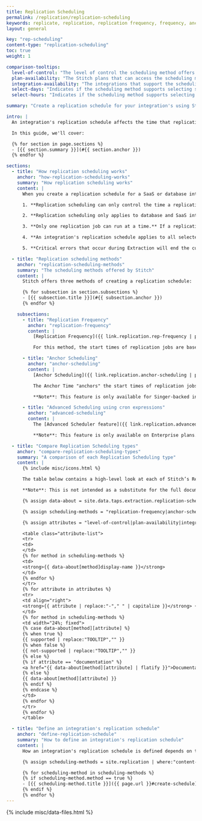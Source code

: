 ```yaml
---
title: Replication Scheduling
permalink: /replication/replication-scheduling
keywords: replicate, replication, replication frequency, frequency, anchor time, scheduling, schedule, interval, change replication time
layout: general

key: "rep-scheduling"
content-type: "replication-scheduling"
toc: true
weight: 1

comparison-tooltips:
  level-of-control: "The level of control the scheduling method offers."
  plan-availability: "The Stitch plans that can access the scheduling method."
  integration-availability: "The integrations that support the scheduling method."
  select-days: "Indicates if the scheduling method supports selecting specific days for starting extraction jobs."
  select-hours: "Indicates if the scheduling method supports selecting specific hours for starting extraction jobs."

summary: "Create a replication schedule for your integration's using Stitch's Replication Frequency and Anchor Time features."

intro: |
  An integration's replication schedule affects the time that replication jobs begin and how often they occur. Specifically, replication scheduling controls the frequency and start time of the Extraction phase of the replication process, which is when Stitch extracts data from the data source.

  In this guide, we'll cover:

  {% for section in page.sections %}
  - [{{ section.summary }}](#{{ section.anchor }})
  {% endfor %}

sections:
  - title: "How replication scheduling works"
    anchor: "how-replication-scheduling-works"
    summary: "How replication scheduling works"
    content: |
      When you create a replication schedule for a SaaS or database integration, you're telling Stitch when and how frequently data extraction should occur. When creating a replication schedule, keep the following in mind:

      1. **Replication scheduling can only control the time a replication job begins, not the time it ends or the time data is loaded**. The completion of the job, including the time to load extracted data into your destination, is not controllable using any of Stitch's replication scheduling features. Remember to factor in time for Stitch's data preparation and loading phases of replication.

      2. **Replication scheduling only applies to database and SaaS integrations.** Due to the as-it-happens nature of webhooks, [webhook integration data]({{ site.baseurl }}/integrations/webhooks) is replicated continuously and doesn't require a schedule.

      3. **Only one replication job can run at a time.** If a replication job is in progress when the next job is scheduled to begin, the second job will be skipped. The next job will be scheduled according to the next iteration in the replication schedule.

      4. **An integration's replication schedule applies to all selected tables**. Defining replication schedules for individual tables isn't currently supported.

      5. **Critical errors that occur during Extraction will end the current job.** Errors during the Extraction phase can occur for a myriad of reasons, such as connection/credential issues, Stitch or third-party outages, etc. When Stitch encounters an error during this phase of the replication process, the current job will end. The next job will be scheduled according to the next iteration in the replication schedule.

  - title: "Replication scheduling methods"
    anchor: "replication-scheduling-methods"
    summary: "The scheduling methods offered by Stitch"
    content: |
      Stitch offers three methods of creating a replication schedule:

      {% for subsection in section.subsections %}
      - [{{ subsection.title }}](#{{ subsection.anchor }})
      {% endfor %}

    subsections:
      - title: "Replication Frequency"
        anchor: "replication-frequency"
        content: |
          [Replication Frequency]({{ link.replication.rep-frequency | prepend: site.baseurl }}) allows you to select how frequently you want Stitch to run replication jobs for an integration, based on intervals of 30 minutes, one hour, three hours, six hours, 12 hours, and 24 hours.

          For this method, the start times of replication jobs are based on the start time and duration of the previous job. Refer to the [Replication Frequency documentation]({{ link.replication.rep-frequency | prepend: site.baseurl }}) for more info and examples.

      - title: "Anchor Scheduling"
        anchor: "anchor-scheduling"
        content: |
          [Anchor Scheduling]({{ link.replication.anchor-scheduling | prepend: site.baseurl }}) is a combination of two settings: Replication Frequency and Anchor Time.

          The Anchor Time "anchors" the start times of replication jobs to a time you select, and in conjunction with the Replication Frequency, creates a predictable replication schedule. For example: Run a replication job every 3 hours, starting at 1:00 PM. Refer to the [Anchor Scheduling documentation]({{ link.replication.anchor-scheduling | prepend: site.baseurl }}) for more info and examples.

          **Note**: This feature is only available for Singer-backed integrations.

      - title: "Advanced Scheduling using cron expressions"
        anchor: "advanced-scheduling"
        content: |
          The [Advanced Scheduler feature]({{ link.replication.advanced-scheduling | prepend: site.baseurl }}) allows you to specify granular start times for data extraction. Using cron expressions, you can specify the exact times, days of the week, or even days of the month data extraction should begin. Refer to the [Advanced Scheduling documentation]({{ link.replication.advanced-scheduling | prepend: site.baseurl }}) for more info and examples.

          **Note**: This feature is only available on Enterprise plans.

  - title: "Compare Replication Scheduling types"
    anchor: "compare-replication-scheduling-types"
    summary: "A comparison of each Replication Scheduling type"
    content: |
      {% include misc/icons.html %}

      The table below contains a high-level look at each of Stitch’s Replication Scheduling types and how they compare to each other.

      **Note**: This is not intended as a substitute for the full documentation for each Replication Scheduling type.

      {% assign data-about = site.data.taps.extraction.replication-scheduling %}

      {% assign scheduling-methods = "replication-frequency|anchor-scheduling|advanced-scheduling" | split:"|" %}

      {% assign attributes = "level-of-control|plan-availability|integration-availability|select-days|select-hours|documentation" | split:"|" %}

      <table class="attribute-list">
      <tr>
      <td>
      </td>
      {% for method in scheduling-methods %}
      <td>
      <strong>{{ data-about[method]display-name }}</strong>
      </td>
      {% endfor %}
      </tr>
      {% for attribute in attributes %}
      <tr>
      <td align="right">
      <strong>{{ attribute | replace:"-"," " | capitalize }}</strong> {{ info-icon | replace:"TOOLTIP",page.comparison-tooltips[attribute] }}
      </td>
      {% for method in scheduling-methods %}
      <td width="24%; fixed">
      {% case data-about[method][attribute] %}
      {% when true %}
      {{ supported | replace:"TOOLTIP","" }}
      {% when false %}
      {{ not-supported | replace:"TOOLTIP","" }}
      {% else %}
      {% if attribute == "documentation" %}
      <a href="{{ data-about[method][attribute] | flatify }}">Documentation</a>
      {% else %}
      {{ data-about[method][attribute] }}
      {% endif %}
      {% endcase %}
      </td>
      {% endfor %}
      </tr>
      {% endfor %}
      </table>

  - title: "Define an integration's replication schedule"
    anchor: "define-replication-schedule"
    summary: "How to define an integration's replication schedule"
    content: |
      How an integration's replication schedule is defined depends on the type of scheduling type you're using. Click the links below to view instructions for defining each scheduling type:

      {% assign scheduling-methods = site.replication | where:"content-type","replication-scheduling" | sort:"weight" %}

      {% for scheduling-method in scheduling-methods %}
      {% if scheduling-method.method == true %}
      - [{{ scheduling-method.title }}]({{ page.url }}#create-schedule)
      {% endif %}
      {% endfor %}
---
```

{% include misc/data-files.html %}